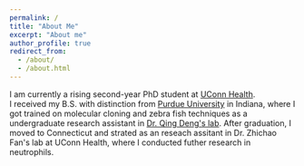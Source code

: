 ```yaml
---
permalink: /
title: "About Me"
excerpt: "About me"
author_profile: true
redirect_from: 
  - /about/
  - /about.html
---
```


I am currently a rising second-year PhD student at [UConn Health](https://health.uconn.edu/graduate-school/).
<br/>
I received my B.S. with distinction from [Purdue University](https://www.purdue.edu/) in Indiana, where I got trained on molecular cloning and zebra fish techniques as a undergraduate research assistant in [Dr. Qing Deng's lab](https://www.denglab.us/). After graduation, I moved to Connecticut and strated as an reseach assitant in Dr. Zhichao Fan's lab at UConn Health, where I conducted futher research in neutrophils. 